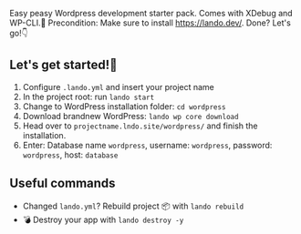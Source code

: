 Easy peasy Wordpress development starter pack. 
Comes with XDebug and WP-CLI.🎁
Precondition: Make sure to install https://lando.dev/. Done? Let's go!👇

## Let's get started!🎈
1. Configure `.lando.yml` and insert your project name
1. In the project root: run `lando start` 
1. Change to WordPress installation folder: `cd wordpress` 
1. Download brandnew WordPress: `lando wp core download` 
1. Head over to `projectname.lndo.site/wordpress/` and finish the installation. 
1. Enter: Database name `wordpress`, username: `wordpress`, password: `wordpress`, host: `database`

## Useful commands 
- Changed `lando.yml`? Rebuild project 📦 with `lando rebuild`
- 💣 Destroy your app with `lando destroy -y`
